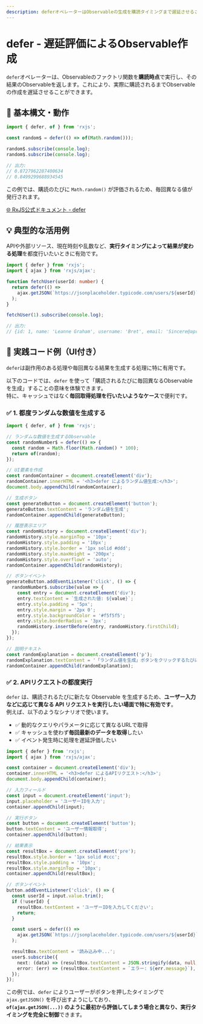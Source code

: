 ```yaml
---
description: deferオペレーターはObservableの生成を購読タイミングまで遅延させることで、毎回異なる処理や副作用を評価可能にします。
---
```


# defer - 遅延評価によるObservable作成

`defer`オペレーターは、Observableのファクトリ関数を**購読時点**で実行し、その結果のObservableを返します。これにより、実際に購読されるまでObservableの作成を遅延させることができます。

## 🔰 基本構文・動作

```ts
import { defer, of } from 'rxjs';

const random$ = defer(() => of(Math.random()));

random$.subscribe(console.log);
random$.subscribe(console.log);

// 出力:
// 0.8727962287400634
// 0.8499299688934545
```

この例では、購読のたびに `Math.random()` が評価されるため、毎回異なる値が発行されます。

[🌐 RxJS公式ドキュメント - defer](https://rxjs.dev/api/index/function/defer)

## 💡 典型的な活用例

APIや外部リソース、現在時刻や乱数など、**実行タイミングによって結果が変わる処理**を都度行いたいときに有効です。

```ts
import { defer } from 'rxjs';
import { ajax } from 'rxjs/ajax';

function fetchUser(userId: number) {
  return defer(() =>
    ajax.getJSON(`https://jsonplaceholder.typicode.com/users/${userId}`)
  );
}

fetchUser(1).subscribe(console.log);

// 出力:
// {id: 1, name: 'Leanne Graham', username: 'Bret', email: 'Sincere@april.biz', address: {…}, …}
```

## 🧪 実践コード例（UI付き）

`defer`は副作用のある処理や毎回異なる結果を生成する処理に特に有用です。

以下のコードでは、`defer` を使って「購読されるたびに毎回異なるObservableを生成」することの意味を体験できます。  
特に、キャッシュではなく**毎回取得処理を行いたいようなケース**で便利です。

### ✅ 1. 都度ランダムな数値を生成する
```ts
import { defer, of } from 'rxjs';

// ランダムな数値を生成するObservable
const randomNumber$ = defer(() => {
  const random = Math.floor(Math.random() * 100);
  return of(random);
});

// UI要素を作成
const randomContainer = document.createElement('div');
randomContainer.innerHTML = '<h3>defer によるランダム値生成:</h3>';
document.body.appendChild(randomContainer);

// 生成ボタン
const generateButton = document.createElement('button');
generateButton.textContent = 'ランダム値を生成';
randomContainer.appendChild(generateButton);

// 履歴表示エリア
const randomHistory = document.createElement('div');
randomHistory.style.marginTop = '10px';
randomHistory.style.padding = '10px';
randomHistory.style.border = '1px solid #ddd';
randomHistory.style.maxHeight = '200px';
randomHistory.style.overflowY = 'auto';
randomContainer.appendChild(randomHistory);

// ボタンイベント
generateButton.addEventListener('click', () => {
  randomNumber$.subscribe(value => {
    const entry = document.createElement('div');
    entry.textContent = `生成された値: ${value}`;
    entry.style.padding = '5px';
    entry.style.margin = '2px 0';
    entry.style.backgroundColor = '#f5f5f5';
    entry.style.borderRadius = '3px';
    randomHistory.insertBefore(entry, randomHistory.firstChild);
  });
});

// 説明テキスト
const randomExplanation = document.createElement('p');
randomExplanation.textContent = '「ランダム値を生成」ボタンをクリックするたびに、新しいランダム値が生成されます。通常のofを使用した場合、値は最初の一度だけ生成されますが、deferを使用することで毎回新しい値を生成できます。';
randomContainer.appendChild(randomExplanation);
```

### ✅ 2. APIリクエストの都度実行

`defer` は、購読されるたびに新たな Observable を生成するため、**ユーザー入力などに応じて異なる API リクエストを実行したい場面で特に有効です**。  
例えば、以下のようなシナリオで使います。

- ✅ 動的なクエリやパラメータに応じて異なるURLで取得
- ✅ キャッシュを使わず**毎回最新のデータを取得**したい
- ✅ イベント発生時に処理を遅延評価したい

```ts
import { defer } from 'rxjs';
import { ajax } from 'rxjs/ajax';

const container = document.createElement('div');
container.innerHTML = '<h3>defer によるAPIリクエスト:</h3>';
document.body.appendChild(container);

// 入力フィールド
const input = document.createElement('input');
input.placeholder = 'ユーザーIDを入力';
container.appendChild(input);

// 実行ボタン
const button = document.createElement('button');
button.textContent = 'ユーザー情報取得';
container.appendChild(button);

// 結果表示
const resultBox = document.createElement('pre');
resultBox.style.border = '1px solid #ccc';
resultBox.style.padding = '10px';
resultBox.style.marginTop = '10px';
container.appendChild(resultBox);

// ボタンイベント
button.addEventListener('click', () => {
  const userId = input.value.trim();
  if (!userId) {
    resultBox.textContent = 'ユーザーIDを入力してください';
    return;
  }

  const user$ = defer(() =>
    ajax.getJSON(`https://jsonplaceholder.typicode.com/users/${userId}`)
  );

  resultBox.textContent = '読み込み中...';
  user$.subscribe({
    next: (data) => (resultBox.textContent = JSON.stringify(data, null, 2)),
    error: (err) => (resultBox.textContent = `エラー: ${err.message}`),
  });
});
```

この例では、`defer` によりユーザーがボタンを押したタイミングで `ajax.getJSON()` を呼び出すようにしており、  
**`of(ajax.getJSON(...))` のように最初から評価してしまう場合と異なり、実行タイミングを完全に制御**できます。